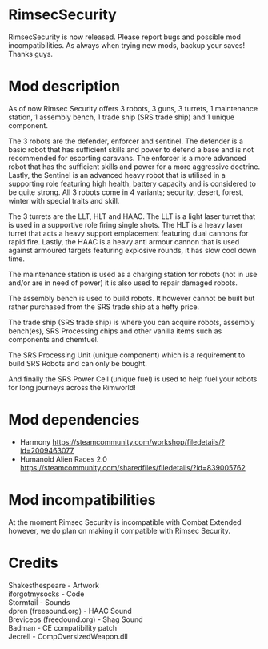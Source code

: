 # RimsecSecurity

RimsecSecurity is now released. Please report bugs and possible mod incompatibilities. As always when trying new mods, backup your saves! Thanks guys.

# Mod description
As of now Rimsec Security offers 3 robots, 3 guns, 3 turrets, 1 maintenance station, 1 assembly bench, 1 trade ship (SRS trade ship) and 1 unique component.

The 3 robots are the defender, enforcer and sentinel. The defender is a basic robot that has sufficient skills and power to defend a base and is not recommended for escorting caravans. The enforcer is a more advanced robot that has the sufficient skills and power for a more aggressive doctrine. Lastly, the Sentinel is an advanced heavy robot that is utilised in a supporting role featuring high health, battery capacity and is considered to be quite strong.
All 3 robots come in 4 variants; security, desert, forest, winter with special traits and skill.

The 3 turrets are the LLT, HLT and HAAC. The LLT is a light laser turret that is used in a supportive role firing single shots. The HLT is a heavy laser turret that acts a heavy support emplacement featuring dual cannons for rapid fire. Lastly, the HAAC is a heavy anti armour cannon that is used against armoured targets featuring explosive rounds, it has slow cool down time.

The maintenance station is used as a charging station for robots (not in use and/or are in need of power) it is also used to repair damaged robots.

The assembly bench is used to build robots. It however cannot be built but rather purchased from the SRS trade ship at a hefty price.

The trade ship (SRS trade ship) is where you can acquire robots, assembly bench(es), SRS Processing chips and other vanilla items such as components and chemfuel.

The SRS Processing Unit (unique component) which is a requirement to build SRS Robots and can only be bought.

And finally the SRS Power Cell (unique fuel) is used to help fuel your robots for long journeys across the Rimworld!

# Mod dependencies
- Harmony https://steamcommunity.com/workshop/filedetails/?id=2009463077
- Humanoid Alien Races 2.0 https://steamcommunity.com/sharedfiles/filedetails/?id=839005762

# Mod incompatibilities

At the moment Rimsec Security is incompatible with Combat Extended however, we do plan on making it compatible with Rimsec Security.

# Credits
Shakesthespeare - Artwork  
iforgotmysocks - Code  
Stormtail - Sounds  
dpren (freesound.org) - HAAC Sound  
Breviceps (freedound.org) - Shag Sound  
Badman - CE compatibility patch  
Jecrell - CompOversizedWeapon.dll  